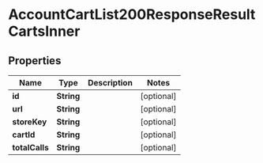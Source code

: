 

# AccountCartList200ResponseResultCartsInner

## Properties

Name | Type | Description | Notes
------------ | ------------- | ------------- | -------------
**id** | **String** |  |  [optional]
**url** | **String** |  |  [optional]
**storeKey** | **String** |  |  [optional]
**cartId** | **String** |  |  [optional]
**totalCalls** | **String** |  |  [optional]





